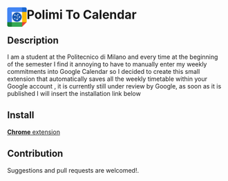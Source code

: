# <img src="public/icons/icon_48.png" width="45" align="left"> Polimi To Calendar

## Description

I am a student at the Politecnico di Milano and every time at the beginning of the semester I find it annoying to have to manually enter my weekly commitments into Google Calendar so I decided to create this small extension that automatically saves all the weekly timetable within your Google account , it is currently still under review by Google, as soon as it is published I will insert the installation link below

## Install

[**Chrome** extension]() <!-- TODO: Add chrome extension link inside parenthesis -->

## Contribution

Suggestions and pull requests are welcomed!.


